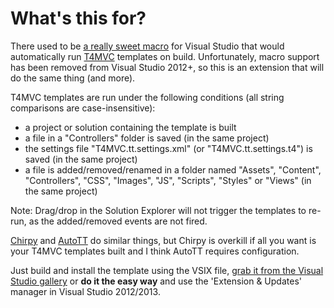 # What's this for?

There used to be [a really sweet macro](http://stackoverflow.com/questions/2341717/can-you-do-a-runcustomtool-with-envdte-as-a-pre-build-event) for Visual Studio that would automatically run [T4MVC](http://t4mvc.codeplex.com) templates on build. Unfortunately, macro support has been removed from Visual Studio 2012+, so this is an extension that will do the same thing (and more).

T4MVC templates are run under the following conditions (all string comparisons are case-insensitive):

* a project or solution containing the template is built
* a file in a "Controllers" folder is saved (in the same project)
* the settings file "T4MVC.tt.settings.xml" (or "T4MVC.tt.settings.t4") is saved (in the same project)
* a file is added/removed/renamed in a folder named  "Assets", "Content", "Controllers", "CSS", "Images", "JS", "Scripts", "Styles" or "Views" (in the same project)

Note: Drag/drop in the Solution Explorer will not trigger the templates to re-run, as the added/removed events are not fired.

[Chirpy](http://chirpy.codeplex.com/) and [AutoTT](https://github.com/MartinF/Dynamo.AutoTT) do similar things, but Chirpy is overkill if all you want is your T4MVC templates built and I think AutoTT requires configuration.

Just build and install the template using the VSIX file, [grab it from the Visual Studio gallery](http://visualstudiogallery.msdn.microsoft.com/8d820b76-9fc4-429f-a95f-e68ed7d3111a) or **do it the easy way** and use the 'Extension & Updates' manager in Visual Studio 2012/2013.